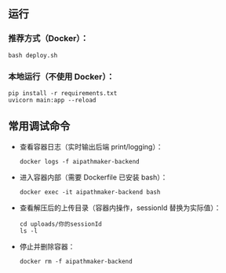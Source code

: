 ## 运行

### 推荐方式（Docker）：

```
bash deploy.sh
```

### 本地运行（不使用 Docker）：

```
pip install -r requirements.txt
uvicorn main:app --reload
```

## 常用调试命令

- 查看容器日志（实时输出后端 print/logging）：

  ```
  docker logs -f aipathmaker-backend
  ```

- 进入容器内部（需要 Dockerfile 已安装 bash）：

  ```
  docker exec -it aipathmaker-backend bash
  ```

- 查看解压后的上传目录（容器内操作，sessionId 替换为实际值）：

  ```
  cd uploads/你的sessionId
  ls -l
  ```

- 停止并删除容器：
  ```
  docker rm -f aipathmaker-backend
  ```
